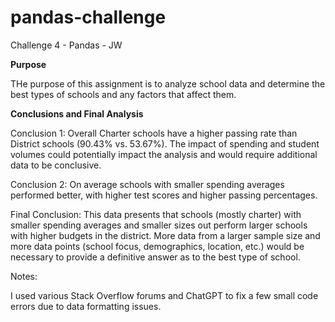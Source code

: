 # pandas-challenge

Challenge 4 - Pandas - JW

**Purpose**

THe purpose of this assignment is to analyze school data and determine the best types of schools and any factors that affect them.

**Conclusions and Final Analysis**


Conclusion 1: Overall Charter schools have a higher passing rate than District schools (90.43% vs. 53.67%). The impact of spending and student volumes could potentially impact the analysis and would require additional data to be conclusive.

Conclusion 2: On average schools with smaller spending averages performed better, with higher test scores and higher passing percentages.

Final Conclusion: This data presents that schools (mostly charter) with smaller spending averages and smaller sizes out perform larger schools with higher budgets in the district. More data from a larger sample size and more data points (school focus, demographics, location, etc.) would be necessary to provide a definitive answer as to the best type of school.

Notes: 

I used various Stack Overflow forums and ChatGPT to fix a few small code errors due to data formatting issues.
